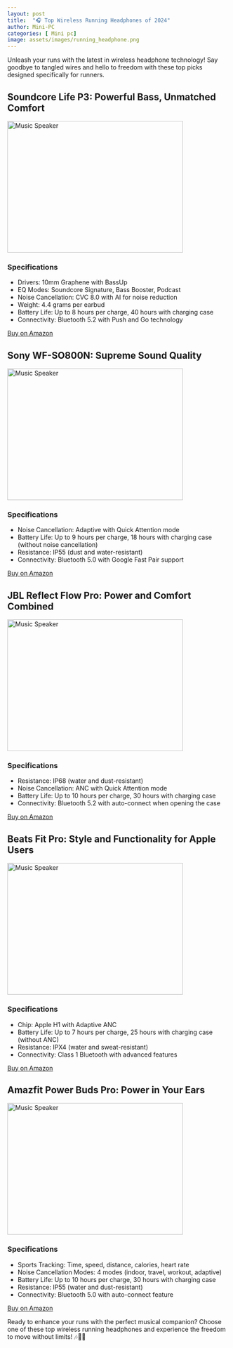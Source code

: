 ```yaml
---
layout: post
title:  "🎧 Top Wireless Running Headphones of 2024"
author: Mini-PC
categories: [ Mini pc]
image: assets/images/running_headphone.png
--- 
```


Unleash your runs with the latest in wireless headphone technology! Say goodbye to tangled wires and hello to freedom with these top picks designed specifically for runners.

## Soundcore Life P3: Powerful Bass, Unmatched Comfort
<img src="https://m.media-amazon.com/images/I/519OigHzywL._AC_SL1500_.jpg" alt="Music Speaker" width="400" height="300">

### Specifications
- Drivers: 10mm Graphene with BassUp
- EQ Modes: Soundcore Signature, Bass Booster, Podcast
- Noise Cancellation: CVC 8.0 with AI for noise reduction
- Weight: 4.4 grams per earbud
- Battery Life: Up to 8 hours per charge, 40 hours with charging case
- Connectivity: Bluetooth 5.2 with Push and Go technology

[Buy on Amazon](https://amzn.to/4deKWIy)


## Sony WF-SO800N: Supreme Sound Quality
<img src="https://m.media-amazon.com/images/I/419e5J+RatL._AC_SL1200_.jpg" alt="Music Speaker" width="400" height="300">

### Specifications
- Noise Cancellation: Adaptive with Quick Attention mode
- Battery Life: Up to 9 hours per charge, 18 hours with charging case (without noise cancellation)
- Resistance: IP55 (dust and water-resistant)
- Connectivity: Bluetooth 5.0 with Google Fast Pair support

[Buy on Amazon](https://amzn.to/3Qk56qU)


## JBL Reflect Flow Pro: Power and Comfort Combined
<img src="https://m.media-amazon.com/images/I/51BVKzOKGVL._AC_SL1500_.jpg" alt="Music Speaker" width="400" height="300">

### Specifications
- Resistance: IP68 (water and dust-resistant)
- Noise Cancellation: ANC with Quick Attention mode
- Battery Life: Up to 10 hours per charge, 30 hours with charging case
- Connectivity: Bluetooth 5.2 with auto-connect when opening the case

[Buy on Amazon](https://amzn.to/44kkv0k)


## Beats Fit Pro: Style and Functionality for Apple Users
<img src="https://m.media-amazon.com/images/I/51dOFvpV5BL._AC_SL1500_.jpg" alt="Music Speaker" width="400" height="300">

### Specifications
- Chip: Apple H1 with Adaptive ANC
- Battery Life: Up to 7 hours per charge, 25 hours with charging case (without ANC)
- Resistance: IPX4 (water and sweat-resistant)
- Connectivity: Class 1 Bluetooth with advanced features

[Buy on Amazon](https://amzn.to/3UyX282)

## Amazfit Power Buds Pro: Power in Your Ears
<img src="https://m.media-amazon.com/images/I/51jXSS6dt4S._AC_SL1500_.jpg" alt="Music Speaker" width="400" height="300">

### Specifications
- Sports Tracking: Time, speed, distance, calories, heart rate
- Noise Cancellation Modes: 4 modes (indoor, travel, workout, adaptive)
- Battery Life: Up to 10 hours per charge, 30 hours with charging case
- Resistance: IP55 (water and dust-resistant)
- Connectivity: Bluetooth 5.0 with auto-connect feature

[Buy on Amazon](https://amzn.to/4aRF46G)


Ready to enhance your runs with the perfect musical companion? Choose one of these top wireless running headphones and experience the freedom to move without limits! 🎶🏃‍♂️
